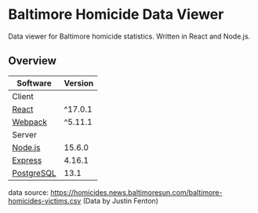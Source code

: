 # Baltimore Homicide Data Viewer

Data viewer for Baltimore homicide statistics. Written in React and Node.js.

## Overview ##
|Software|Version|
|--------|-------|
|Client||
|[React](https://reactjs.org/docs/getting-started.html)|^17.0.1|
|[Webpack](https://webpack.js.org/concepts/)|^5.11.1|
|Server||
|[Node.js](https://nodejs.org/dist/latest-v15.x/docs/api/)|15.6.0|
|[Express](https://expressjs.com/en/starter/installing.html)|4.16.1|
|[PostgreSQL](https://www.postgresql.org/docs/13/release-13-1.html)|13.1|

data source: https://homicides.news.baltimoresun.com/baltimore-homicides-victims.csv (Data by Justin Fenton)
